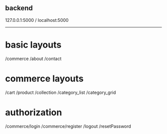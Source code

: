 backend
-----------
127.0.0.1:5000 / localhost:5000
_________________________
# basic layouts
/commerce
/about
/contact

# commerce layouts
/cart
/product
/collection
/category_list
/category_grid

# authorization

/commerce/login
/commerce/register
/logout
/resetPassword